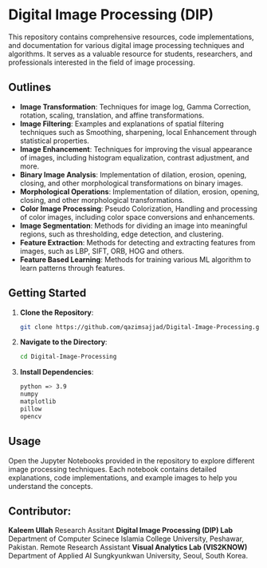 # Digital Image Processing (DIP)

This repository contains comprehensive resources, code implementations, and documentation for various digital image processing techniques and algorithms. It serves as a valuable resource for students, researchers, and professionals interested in the field of image processing.

## Outlines

- **Image Transformation**: Techniques for image log, Gamma Correction, rotation, scaling, translation, and affine transformations.
- **Image Filtering**: Examples and explanations of spatial filtering techniques such as Smoothing, sharpening, local Enhancement through statistical properties.
- **Image Enhancement**: Techniques for improving the visual appearance of images, including histogram equalization, contrast adjustment, and more.
- **Binary Image Analysis**: Implementation of dilation, erosion, opening, closing, and other morphological transformations on binary images.
- **Morphological Operations**: Implementation of dilation, erosion, opening, closing, and other morphological transformations.
- **Color Image Processing**: Pseudo Colorization, Handling and processing of color images, including color space conversions and enhancements.
- **Image Segmentation**: Methods for dividing an image into meaningful regions, such as thresholding, edge detection, and clustering.
- **Feature Extraction**: Methods for detecting and extracting features from images, such as LBP, SIFT, ORB, HOG and others.
- **Feature Based Learning**: Methods for training various ML algorithm to learn patterns through features.

## Getting Started

1. **Clone the Repository**:
    ```sh
    git clone https://github.com/qazimsajjad/Digital-Image-Processing.git
    ```
2. **Navigate to the Directory**:
    ```sh
    cd Digital-Image-Processing
    ```
3. **Install Dependencies**:
    ```sh
    python => 3.9
    numpy
    matplotlib
    pillow
    opencv
    ```

## Usage

Open the Jupyter Notebooks provided in the repository to explore different image processing techniques. Each notebook contains detailed explanations, code implementations, and example images to help you understand the concepts.

## Contributor:

**Kaleem Ullah**
Research Assitant **Digital Image Processing (DIP) Lab** Department of Computer Scinece Islamia College University, Peshawar, Pakistan.
Remote Research Assistant **Visual Analytics Lab (VIS2KNOW)** Department of Applied AI Sungkyunkwan University, Seoul, South Korea.
